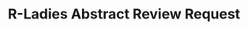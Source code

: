 ---
type: redirect
redirect: https://airtable.com/appJadVolZxoDGSIK/pagkXaAIuPged83dn/form
title: "R-Ladies Abstract Review Request"
---